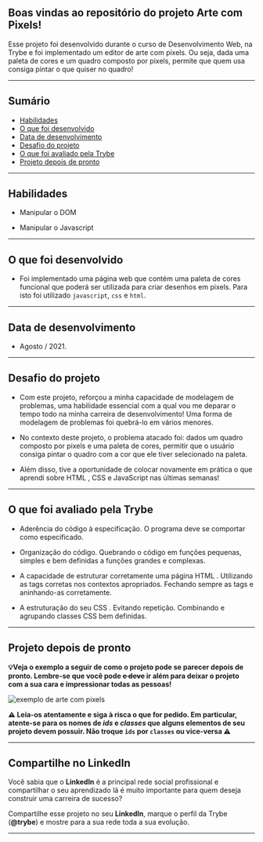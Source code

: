 ## Boas vindas ao repositório do projeto Arte com Pixels!

Esse projeto foi desenvolvido durante o curso de Desenvolvimento Web, na Trybe e foi implementado um editor de arte com pixels. Ou seja, dada uma paleta de cores e um quadro composto por pixels, permite que quem usa consiga pintar o que quiser no quadro!

---

## Sumário

- [Habilidades](#habilidades)
- [O que foi desenvolvido](#o-que-foi-desenvolvido)
- [Data de desenvolvimento](#data-de-desenvolvimento)
- [Desafio do projeto](#desafio-do-projeto)
- [O que foi avaliado pela Trybe](#o-que-foi-avaliado-pela-trybe)
- [Projeto depois de pronto](#projeto-depois-de-pronto)

---

## Habilidades

- Manipular o DOM

- Manipular o Javascript

---

## O que foi desenvolvido

- Foi implementado uma página web que contém uma paleta de cores funcional que poderá ser utilizada para criar desenhos em pixels. Para isto foi utilizado `javascript`, `css` e `html`.

---

## Data de desenvolvimento

- Agosto / 2021.

---

## Desafio do projeto

- Com este projeto, reforçou a minha capacidade de modelagem de problemas, uma habilidade essencial com a qual vou me deparar o tempo todo na minha carreira de desenvolvimento! Uma forma de modelagem de problemas foi quebrá-lo em vários menores.

- No contexto deste projeto, o problema atacado foi: dados um quadro composto por pixels e uma paleta de cores, permitir que o usuário consiga pintar o quadro com a cor que ele tiver selecionado na paleta.

- Além disso, tive a oportunidade de colocar novamente em prática o que aprendi sobre HTML , CSS e JavaScript nas últimas semanas!

---

## O que foi avaliado pela Trybe

- Aderência do código à especificação. O programa deve se comportar como especificado.

- Organização do código. Quebrando o código em funções pequenas, simples e bem definidas a funções grandes e complexas.

- A capacidade de estruturar corretamente uma página HTML . Utilizando as tags corretas nos contextos apropriados. Fechando sempre as tags e aninhando-as corretamente.

- A estruturação do seu CSS . Evitando repetição. Combinando e agrupando classes CSS bem definidas.

---

## Projeto depois de pronto

**💡Veja o exemplo a seguir de como o projeto pode se parecer depois de pronto. Lembre-se que você pode ~~e deve~~ ir além para deixar o projeto com a sua cara e impressionar todas as pessoas!**

![exemplo de arte com pixels](./art-with-pixels.gif)

**⚠️ Leia-os atentamente e siga à risca o que for pedido. Em particular, **atente-se para os nomes de _ids_  e _classes_ que alguns elementos de seu projeto devem possuir**. Não troque `ids` por `classes` ou vice-versa ⚠️**

---



## Compartilhe no LinkedIn

Você sabia que o **LinkedIn** é a principal rede social profissional e compartilhar o seu aprendizado lá é muito importante para quem deseja construir uma carreira de sucesso?

Compartilhe esse projeto no seu **LinkedIn**, marque o perfil da Trybe (**@trybe**) e mostre para a sua rede toda a sua evolução.

---